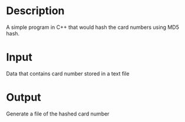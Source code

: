 # Description
A simple program in C++ that would hash the card numbers using MD5 hash.

# Input
Data that contains card number stored in a text file

# Output
Generate a file of the hashed card number
